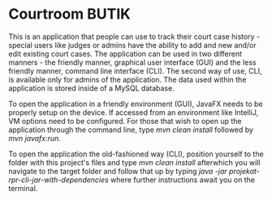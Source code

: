 # Courtroom BUTIK
This is an application that people can use to track their court case history - special users like judges or admins have the ability to add and new and/or edit existing court cases. The application can be used in two different manners - the friendly manner, graphical user interface (GUI) and the less friendly manner, command line interface (CLI). The second way of use, CLI, is available only for admins of the application. The data used within the application is stored inside of a MySQL database.

To open the application in a friendly environment (GUI), JavaFX needs to be properly setup on the device. If accessed from an environment like IntelliJ, VM options need to be configured. For those that wish to open up the application through the command line, type _mvn clean install_ followed by _mvn javafx:run_.

To open the application the old-fashioned way (CLI), position yourself to the folder with this project's files and type _mvn clean install_ afterwhich you will navigate to the target folder and follow that up by typing _java -jar projekat-rpr-cli-jar-with-dependencies_ where further instructions await you on the terminal.
